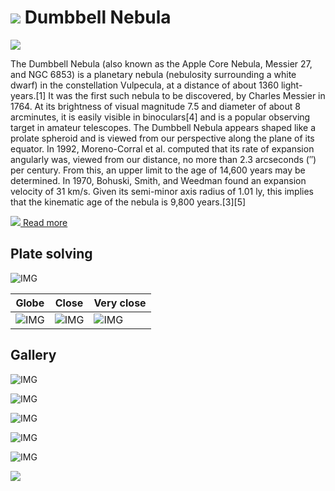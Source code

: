 # ![](..//Imaging//Common/pyl-tiny.png) Dumbbell Nebula
![](..//Imaging//HD/Dumbbell_Nebula+00+co.jpg)

The Dumbbell Nebula (also known as the Apple Core Nebula, Messier 27, and NGC 6853) is a planetary nebula (nebulosity surrounding a white dwarf) in the constellation Vulpecula, at a distance of about 1360 light-years.[1] It was the first such nebula to be discovered, by Charles Messier in 1764. At its brightness of visual magnitude 7.5 and diameter of about 8 arcminutes, it is easily visible in binoculars[4] and is a popular observing target in amateur telescopes. The Dumbbell Nebula appears shaped like a prolate spheroid and is viewed from our perspective along the plane of its equator. In 1992, Moreno-Corral et al. computed that its rate of expansion angularly was, viewed from our distance, no more than 2.3 arcseconds (″) per century. From this, an upper limit to the age of 14,600 years may be determined. In 1970, Bohuski, Smith, and Weedman found an expansion velocity of 31 km/s. Given its semi-minor axis radius of 1.01 ly, this implies that the kinematic age of the nebula is 9,800 years.[3][5]

[![](..//Imaging//Common/Wikipedia.png) Read more](https://en.wikipedia.org/wiki/Dumbbell_Nebula)
## Plate solving 


![IMG](..//Imaging//HD/Dumbbell_Nebula_Annotated.jpg)


| Globe | Close | Very close |
| ----- | ----- | ----- |
|![IMG](..//Imaging//HD/Dumbbell_Nebula_Globe.jpg) |![IMG](..//Imaging//HD/Dumbbell_Nebula_Close.jpg) |![IMG](..//Imaging//HD/Dumbbell_Nebula_Closer.jpg) |

## Gallery
![IMG](..//Imaging//HD/Dumbbell_Nebula+00+co.jpg) 

![IMG](..//Imaging//HD/Dumbbell_Nebula+01+co.jpg) 

![IMG](..//Imaging//HD/Dumbbell_Nebula+02+co.jpg) 

![IMG](..//Imaging//HD/Dumbbell_Nebula+03+co.jpg) 

![IMG](..//Imaging//HD/Dumbbell_Nebula+04+co.jpg) 

![](..//Imaging//HD/Dumbbell_Nebula+00+bg.jpg)
